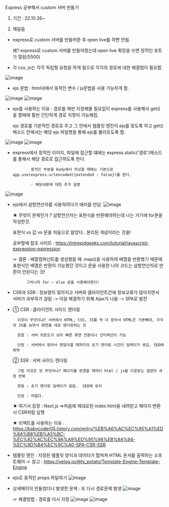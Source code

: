 Express 공부해서 custom 서버 만들기

1. 기간 : 22.10.26~

2. 깨달음

  - express로 custom 서버를 만들어준 후 open live를 하면 안됨.
  
    왜? express로 custom 서버를 만들어줬는데 open live 확장을 쓰면 정적인 포트가 열림(5500)
    
  - 각 css, js는 각각 독립형 요청을 하게 됨으로 각각의 경로에 대한 해결법이 필요함.
  
  ![image](https://user-images.githubusercontent.com/108196588/197934730-1cf7e3c2-2ec5-4b18-812f-6c1d266d7220.png)
  
  - ejs 문법 : html내에서 동적인 변수 / js문법을 사용 가능하게 함.
  
  ![image](https://user-images.githubusercontent.com/108196588/197978601-92313760-b45e-4bf4-be49-01b2bbe55fc1.png)
  ![image](https://user-images.githubusercontent.com/108196588/197978753-0ae3ffb5-4f00-4327-af21-abc08b4e84ab.png)
  
  - ejs를 사용하는 이유 : 경로를 매번 지정해줄 필요없이 express를 사용해서 get()을 할때에 훨씬 간단하게 경로 지정이 가능해짐.
  
      ejs 경로를 기본적인 경로로 주고 그 안에서 템플릿 엔진이 ejs를 찾도록 하고 get()메소드 안에서는 해당 ejs 파일명을 통해 ejs를 불러오도록 함.
      
  ![image](https://user-images.githubusercontent.com/108196588/197979135-90388a29-524f-43c8-99d4-0b877d9d31d4.png)
  ![image](https://user-images.githubusercontent.com/108196588/197979041-31833cd9-f7aa-4674-8ea0-c0728afae036.png)
  
  - express에서 정적인 이미지, 파일에 접근할 떄에는 express.static('경로')메소드를 통해서 해당 경로로 접근하도록 한다.
  
                동적인 부분을 body에서 파싱할 때에는 기본으로 app.use(express.urlencoded({extended : false})를 한다.
                
                ☞ 해당내용에 대한 추가 설명
![image](https://user-images.githubusercontent.com/108196588/197980719-ae3aed4b-b873-430e-9036-c1749719c40b.png)
                
                  
  - ejs에서 삼항연산자를 사용하려다가 에러를 만남.
  ![image](https://user-images.githubusercontent.com/108196588/198182758-60ab31f3-2bbd-45a6-b07b-006e54793d97.png)
  
    ★ 무엇이 문제인가 ? 삼항연산자는 표현식을 반환해야하는데 나는 거기에 for문을 작성한것.
    
       표현식 vs 값 vs 문을 처음으로 알았다.. 분리된 개념이라는 것을!
       
       공부할때 참조 사이트 :  https://intrepidgeeks.com/tutorial/javascript-expression-expression
       
    ☞ 결론 : 배열컴퍼넌트를 생성했을 때 .map()을 사용하여 배열을 반환했기 때문에 표현식인 배열은 반환이 가능했던 것이고 문을 사용한 나의 코드는 삼항연산자로 반환이 안된다는 것!
    
              그러니까 for ~ else 문을 사용해야한다!

  - CSR과 SSR : 정보량이 많아지고 서버와 클라이언트간에 정보교류가 많아지면서 서버가 과부하가 걸림 -> 이걸 해결하기 위해 Ajax가 나옴 -> SPA로 발전
  - 
      ① CSR : 클라이언트 사이드 렌더링
      
          이것이 무엇이냐? 서버에서 HTML, CSS, JS를 싹 다 받아서 HTML은 기본뼈대, 각각의 JS를 보면서 화면을 새로 렌더링하는 것
          
          장점 : 서버 의존도가 낮아 빠른 화면 전환이나 인터렉션이 가능
          
          단점 : 서버에서 받아서 렌덜이할 때까지의 초기 렌더링 시간이 딜레이가 생김. SEO에 취약
          
      ② SSR : 서버 사이드 렌더링
      
          그럼 이것은 또 무엇이냐? 페이지를 변경할 때마다 html / js를 다운받는 일련의 과정 반복
          
          장점 : 초기 렌더링 딜레이가 없음.  SEO에 유리
          
          단점 : 어렵다.
          
      ★ 여기서 등장 : Next.js =>처음에 제대로된 index.html을 내려받고 페이지 변환시 CSR처럼 실행
      
      ★ 리액트를 사용하는 이유 : https://babycoder05.tistory.com/entry/%EB%A6%AC%EC%95%A1%ED%8A%B8%EB%A5%BC-%EC%82%AC%EC%9A%A9%ED%95%98%EB%8A%94-%EC%9D%B4%EC%9C%A0-SPA-CSR-SSR

  - 템플릿 엔진 : 지정된 템플릿 양식과 데이터가 합쳐져 HTML 문서를 출력하는 소프트웨어 ☞ 참고 : https://velog.io/@hi_potato/Template-Engine-Template-Engine

  - ejs로 동적인 props 하달하기
  ![image](https://user-images.githubusercontent.com/108196588/198204845-e18b4d8c-fb51-431e-aabf-5a5011a288e0.png)

  - 상세페이지 만들었더니 발생한 문제 : 또 다시 경로문제 발생
    ![image](https://user-images.githubusercontent.com/108196588/198220171-eca0de26-f423-4f5d-ad37-5cbc222c1375.png)
    
    ☞ 해결방법 : 경로를 다시 지정
    ![image](https://user-images.githubusercontent.com/108196588/198220375-4a0d7db0-ad64-4eb1-9890-e2afd52a4706.png)
    ![image](https://user-images.githubusercontent.com/108196588/198220435-12617a04-8646-4705-b1b1-29b78cd2b0e1.png)


